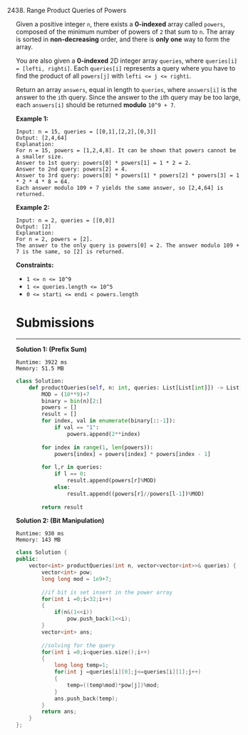 2438. Range Product Queries of Powers

Given a positive integer `n`, there exists a **0-indexed** array called `powers`, composed of the minimum number of powers of `2` that sum to `n`. The array is sorted in **non-decreasing** order, and there is **only one** way to form the array.

You are also given a **0-indexed** 2D integer array `queries`, where `queries[i] = [lefti, righti]`. Each `queries[i]` represents a query where you have to find the product of all `powers[j]` with `lefti <= j <= righti`.

Return an array `answers`, equal in length to `queries`, where `answers[i]` is the answer to the `i`th query. Since the answer to the `i`th query may be too large, each `answers[i]` should be returned **modulo** `10^9 + 7`.

 

**Example 1:**
```
Input: n = 15, queries = [[0,1],[2,2],[0,3]]
Output: [2,4,64]
Explanation:
For n = 15, powers = [1,2,4,8]. It can be shown that powers cannot be a smaller size.
Answer to 1st query: powers[0] * powers[1] = 1 * 2 = 2.
Answer to 2nd query: powers[2] = 4.
Answer to 3rd query: powers[0] * powers[1] * powers[2] * powers[3] = 1 * 2 * 4 * 8 = 64.
Each answer modulo 109 + 7 yields the same answer, so [2,4,64] is returned.
```

**Example 2:**
```
Input: n = 2, queries = [[0,0]]
Output: [2]
Explanation:
For n = 2, powers = [2].
The answer to the only query is powers[0] = 2. The answer modulo 109 + 7 is the same, so [2] is returned.
```

**Constraints:**

* `1 <= n <= 10^9`
* `1 <= queries.length <= 10^5`
* `0 <= starti <= endi < powers.length`

# Submissions
---
**Solution 1: (Prefix Sum)**
```
Runtime: 3922 ms
Memory: 51.5 MB
```
```python
class Solution:
    def productQueries(self, n: int, queries: List[List[int]]) -> List[int]:
        MOD = (10**9)+7
        binary = bin(n)[2:]
        powers = []
        result = []
        for index, val in enumerate(binary[::-1]):
            if val == "1":
                powers.append(2**index)
                
        for index in range(1, len(powers)):
            powers[index] = powers[index] * powers[index - 1]    
        
        for l,r in queries:
            if l == 0:
                result.append(powers[r]%MOD)
            else:
                result.append((powers[r]//powers[l-1])%MOD)
                
        return result
```

**Solution 2: (Bit Manipulation)**
```
Runtime: 930 ms
Memory: 143 MB
```
```c++
class Solution {
public:
    vector<int> productQueries(int n, vector<vector<int>>& queries) {
        vector<int> pow;
        long long mod = 1e9+7;
        
        //if bit is set insert in the power array
        for(int i =0;i<32;i++)
        {
            if(n&(1<<i))
                pow.push_back(1<<i);
        }
        vector<int> ans;
        
        //solving for the query
        for(int i =0;i<queries.size();i++)
        {
            long long temp=1;
            for(int j =queries[i][0];j<=queries[i][1];j++)
            {
                temp=((temp%mod)*pow[j])%mod;
            }
            ans.push_back(temp);
        }
        return ans;
    }
};
```
